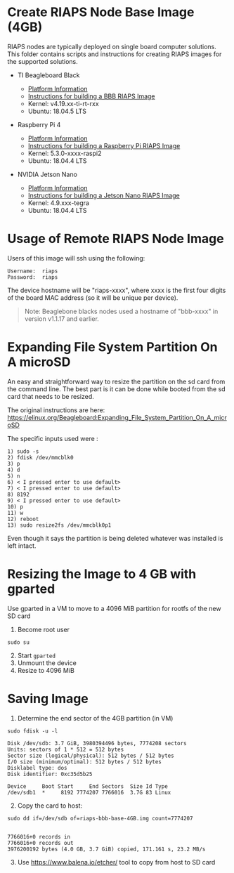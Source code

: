 # Create RIAPS Node Base Image (4GB)

RIAPS nodes are typically deployed on single board computer solutions.  This folder contains scripts and instructions for creating RIAPS images for the supported solutions.

* TI Beagleboard Black
  - [Platform Information](http://beagleboard.org/black)
  - [Instructions for building a BBB RIAPS Image](README_BBB.md)
  - Kernel: v4.19.xx-ti-rt-rxx
  - Ubuntu: 18.04.5 LTS

* Raspberry Pi 4
  - [Platform Information](https://www.raspberrypi.org/products/raspberry-pi-4-model-b/)
  - [Instructions for building a Raspberry Pi RIAPS Image](README_RPI.md)
  - Kernel: 5.3.0-xxxx-raspi2
  - Ubuntu: 18.04.4 LTS

* NVIDIA Jetson Nano
  - [Platform Information](https://developer.nvidia.com/embedded/learn/get-started-jetson-nano-devkit)
  - [Instructions for building a Jetson Nano RIAPS Image](README_NANO.md)
  - Kernel: 4.9.xxx-tegra
  - Ubuntu: 18.04.4 LTS
  
# Usage of Remote RIAPS Node Image

Users of this image will ssh using the following:

```
Username:  riaps
Password:  riaps
```

The device hostname will be "riaps-xxxx", where xxxx is the first four digits of the board MAC address (so it will be unique per device).

>Note: Beaglebone blacks nodes used a hostname of "bbb-xxxx" in version v1.1.17 and earlier.


# Expanding File System Partition On A microSD

An easy and straightforward way to resize the partition on the sd card from the command line. The best part is it can be done while booted from the sd card that needs to be resized.

The original instructions are here:
https://elinux.org/Beagleboard:Expanding_File_System_Partition_On_A_microSD

The specific inputs used were :

    1) sudo -s
    2) fdisk /dev/mmcblk0
    3) p
    4) d
    5) n
    6) < I pressed enter to use default>
    7) < I pressed enter to use default>
    8) 8192
    9) < I pressed enter to use default>
    10) p
    11) w
    12) reboot
    13) sudo resize2fs /dev/mmcblk0p1

Even though it says the partition is being deleted whatever was installed is left intact.


# Resizing the Image to 4 GB with gparted
Use gparted in a VM to move to a 4096 MiB partition for rootfs of the new SD card
1) Become root user

```
sudo su
```

2) Start ```gparted```
3) Unmount the device
4) Resize to 4096 MiB


# Saving Image

1) Determine the end sector of the 4GB partition (in VM)

```
sudo fdisk -u -l

Disk /dev/sdb: 3.7 GiB, 3980394496 bytes, 7774208 sectors
Units: sectors of 1 * 512 = 512 bytes
Sector size (logical/physical): 512 bytes / 512 bytes
I/O size (minimum/optimal): 512 bytes / 512 bytes
Disklabel type: dos
Disk identifier: 0xc35d5b25

Device     Boot Start     End Sectors  Size Id Type
/dev/sdb1  *     8192 7774207 7766016  3.7G 83 Linux
```

2) Copy the card to host:

```  
sudo dd if=/dev/sdb of=riaps-bbb-base-4GB.img count=7774207  


7766016+0 records in
7766016+0 records out
3976200192 bytes (4.0 GB, 3.7 GiB) copied, 171.161 s, 23.2 MB/s
```

3) Use https://www.balena.io/etcher/ tool to copy from host to SD card
